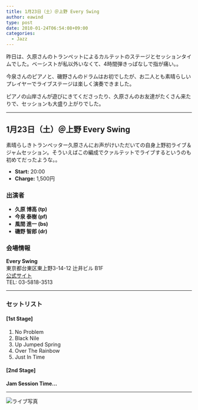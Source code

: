 ```yaml
---
title: 1月23日（土）＠上野 Every Swing
author: eawind
type: post
date: 2010-01-24T06:54:08+09:00
categories:
  - Jazz
---
```

昨日は、久原さんのトランペットによるカルテットのステージとセッションタイムでした。ベーシストが私以外いなくて、4時間弾きっぱなしで指が痛い。。

今泉さんのピアノと、磯野さんのドラムはお初でしたが、お二人とも素晴らしいプレイヤーでライブステージは楽しく演奏できました。

ピアノの山岸さんが遊びにきてくださったり、久原さんのお友達がたくさん来たりで、セッションも大盛り上がりでした。

---

## 1月23日（土）＠上野 Every Swing

素晴らしきトランぺッター久原さんにお声がけいただいての自身上野初ライブ＆ジャムセッション。そういえばこの編成でクァルテットでライブするというのも初めてだったような。。

- **Start:** 20:00  
- **Charge:** 1,500円  

### 出演者
- **久原 博高 (tp)**  
- **今泉 泰樹 (pf)**  
- **風間 進一 (bs)**  
- **磯野 智郎 (dr)**  

### 会場情報
**Every Swing**  
東京都台東区東上野3-14-12 辻井ビル B1F  
[公式サイト](http://www.every-swing.com/)  
TEL: 03-5818-3513  

---

### セットリスト

#### [1st Stage]
1. No Problem  
2. Black Nile  
3. Up Jumped Spring  
4. Over The Rainbow  
5. Just In Time  

#### [2nd Stage]
**Jam Session Time...**

---

![ライブ写真](/img/2010/01/IMG_0152.jpg)
